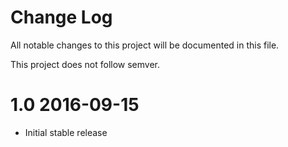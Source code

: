 # Change Log
All notable changes to this project will be documented in this file.

This project does not follow semver.

# 1.0 2016-09-15

* Initial stable release
